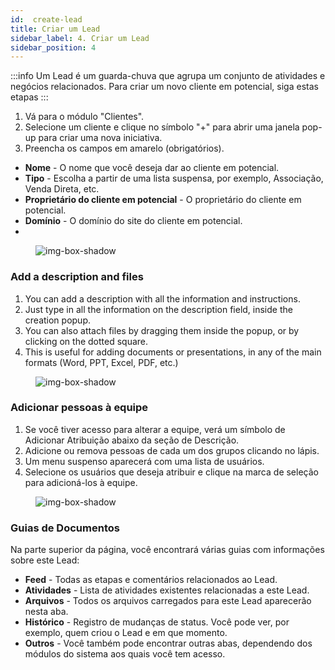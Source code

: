 ```yaml
---
id:  create-lead
title: Criar um Lead
sidebar_label: 4. Criar um Lead
sidebar_position: 4
---
```


:::info
Um Lead é um guarda-chuva que agrupa um conjunto de atividades e negócios relacionados.
Para criar um novo cliente em potencial, siga estas etapas
:::

1. Vá para o módulo "Clientes".
2. Selecione um cliente e clique no símbolo "+" para abrir uma janela pop-up para criar uma nova iniciativa.
3. Preencha os campos em amarelo (obrigatórios).
   
- **Nome** - O nome que você deseja dar ao cliente em potencial.
- **Tipo** - Escolha a partir de uma lista suspensa, por exemplo, Associação, Venda Direta, etc.
- **Proprietário do cliente em potencial** - O proprietário do cliente em potencial.
- **Domínio** - O domínio do site do cliente em potencial.
- 
<figure>

![img-box-shadow](/img/university/project-management/project-management-lesson1-3.png)
<figcaption></figcaption>
</figure>

### Add a description and files

1. You can add a description with all the information and instructions.
2. Just type in all the information on the description field, inside the creation popup.
3. You can also attach files by dragging them inside the popup, or by clicking on the dotted square.
4. This is useful for adding documents or presentations, in any of the main formats (Word, PPT, Excel, PDF, etc.)

<figure>

![img-box-shadow](/img/university/project-management/project-management-lesson1-4.png)
<figcaption></figcaption>
</figure>



### Adicionar pessoas à equipe

1. Se você tiver acesso para alterar a equipe, verá um símbolo de Adicionar Atribuição abaixo da seção de Descrição.
2. Adicione ou remova pessoas de cada um dos grupos clicando no lápis.
3. Um menu suspenso aparecerá com uma lista de usuários.
4. Selecione os usuários que deseja atribuir e clique na marca de seleção para adicioná-los à equipe.

<figure>

![img-box-shadow](/img/university/project-management/project-management-lesson1-5.png)
<figcaption></figcaption>
</figure>

### Guias de Documentos

Na parte superior da página, você encontrará várias guias com informações sobre este Lead:

- **Feed** - Todas as etapas e comentários relacionados ao Lead.
- **Atividades** - Lista de atividades existentes relacionadas a este Lead.
- **Arquivos** - Todos os arquivos carregados para este Lead aparecerão nesta aba.
- **Histórico** - Registro de mudanças de status. Você pode ver, por exemplo, quem criou o Lead e em que momento.
- **Outros** - Você também pode encontrar outras abas, dependendo dos módulos do sistema aos quais você tem acesso.

